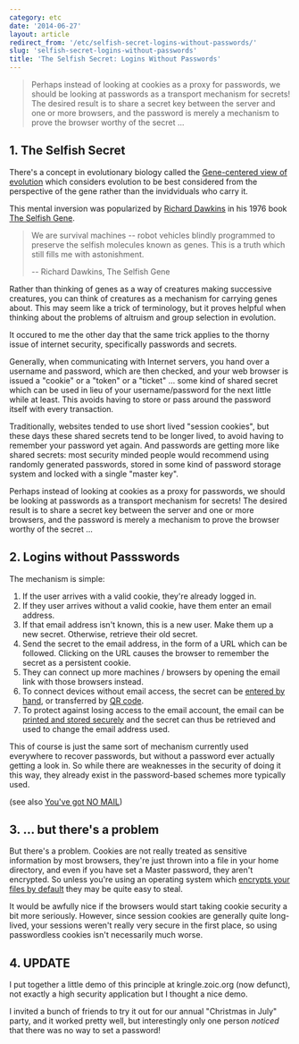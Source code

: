 ```yaml
---
category: etc
date: '2014-06-27'
layout: article
redirect_from: '/etc/selfish-secret-logins-without-passwords/'
slug: 'selfish-secret-logins-without-passwords'
title: 'The Selfish Secret: Logins Without Passwords'
---
```


> Perhaps instead of looking at cookies as a proxy for passwords, we
> should be looking at passwords as a transport mechanism for secrets!
> The desired result is to share a secret key between the server and one
> or more browsers, and the password is merely a mechanism to prove the
> browser worthy of the secret ...

## 1. The Selfish Secret

There's a concept in evolutionary biology called the [Gene-centered view
of
evolution](http://en.wikipedia.org/wiki/Gene-centered_view_of_evolution)
which considers evolution to be best considered from the perspective of
the gene rather than the invidviduals who carry it.

This mental inversion was popularized by [Richard
Dawkins](http://en.wikipedia.org/wiki/Richard_Dawkins) in his 1976 book
[The Selfish Gene](http://en.wikipedia.org/wiki/The_Selfish_Gene).

> We are survival machines -- robot vehicles blindly programmed to
> preserve the selfish molecules known as genes. This is a truth which
> still fills me with astonishment.
>
> -- Richard Dawkins, The Selfish Gene

Rather than thinking of genes as a way of creatures making successive
creatures, you can think of creatures as a mechanism for carrying genes
about. This may seem like a trick of terminology, but it proves helpful
when thinking about the problems of altruism and group selection in
evolution.

It occured to me the other day that the same trick applies to the thorny
issue of internet security, specifically passwords and secrets.

Generally, when communicating with Internet servers, you hand over a
username and password, which are then checked, and your web browser is
issued a "cookie" or a "token" or a "ticket" ... some kind of shared
secret which can be used in lieu of your username/password for the next
little while at least. This avoids having to store or pass around the
password itself with every transaction.

Traditionally, websites tended to use short lived "session cookies", but
these days these shared secrets tend to be longer lived, to avoid having
to remember your password yet again. And passwords are getting more like
shared secrets: most security minded people would recommend using
randomly generated passwords, stored in some kind of password storage
system and locked with a single "master key".

Perhaps instead of looking at cookies as a proxy for passwords, we
should be looking at passwords as a transport mechanism for secrets! The
desired result is to share a secret key between the server and one or
more browsers, and the password is merely a mechanism to prove the
browser worthy of the secret ...

## 2. Logins without Passswords

The mechanism is simple:

1.  If the user arrives with a valid cookie, they're already logged in.
2.  If they user arrives without a valid cookie, have them enter an
    email address.
3.  If that email address isn't known, this is a new user. Make them up
    a new secret. Otherwise, retrieve their old secret.
4.  Send the secret to the email address, in the form of a URL which can
    be followed. Clicking on the URL causes the browser to remember the
    secret as a persistent cookie.
5.  They can connect up more machines / browsers by opening the email
    link with those browsers instead.
6.  To connect devices without email access, the secret can be [entered
    by hand](http://en.wikipedia.org/wiki/Type-in_program), or
    transferred by [QR code](http://en.wikipedia.org/wiki/QR_code).
7.  To protect against losing access to the email account, the email can
    be [printed and stored
    securely](https://www.schneier.com/blog/archives/2005/06/write_down_your.html)
    and the secret can thus be retrieved and used to change the email
    address used.

This of course is just the same sort of mechanism currently used
everywhere to recover passwords, but without a password ever actually
getting a look in. So while there are weaknesses in the security of
doing it this way, they already exist in the password-based schemes more
typically used.

(see also [You've got NO MAIL](/etc/youve-got-no-mail/))

## 3. ... but there's a problem

But there's a problem. Cookies are not really treated as sensitive
information by most browsers, they're just thrown into a file in your
home directory, and even if you have set a Master password, they aren't
encrypted. So unless you're using an operating system which [encrypts
your files by default](https://help.ubuntu.com/community/EncryptedHome)
they may be quite easy to steal.

It would be awfully nice if the browsers would start taking cookie
security a bit more seriously. However, since session cookies are
generally quite long-lived, your sessions weren't really very secure in
the first place, so using passwordless cookies isn't necessarily much
worse.

## 4. UPDATE

I put together a little demo of this principle at
kringle.zoic.org (now defunct), not exactly a high
security application but I thought a nice demo.

I invited a bunch of friends to try it out for our annual "Christmas in
July" party, and it worked pretty well, but interestingly only one
person *noticed* that there was no way to set a password!
